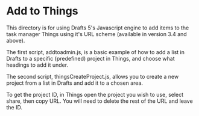 # Add to Things

This directory is for using Drafts 5's Javascript engine to add items to the task manager Things using it's URL scheme (available in version 3.4 and above).

The first script, addtoadmin.js, is a basic example of how to add a list in Drafts to a specific (predefined) project in Things, and choose what headings to add it under.

The second script, thingsCreateProject.js, allows you to create a new project from a list in Drafts and add it to a chosen area.

To get the project ID, in Things open the project you wish to use, select share, then copy URL. You will need to delete the rest of the URL and leave the ID.
